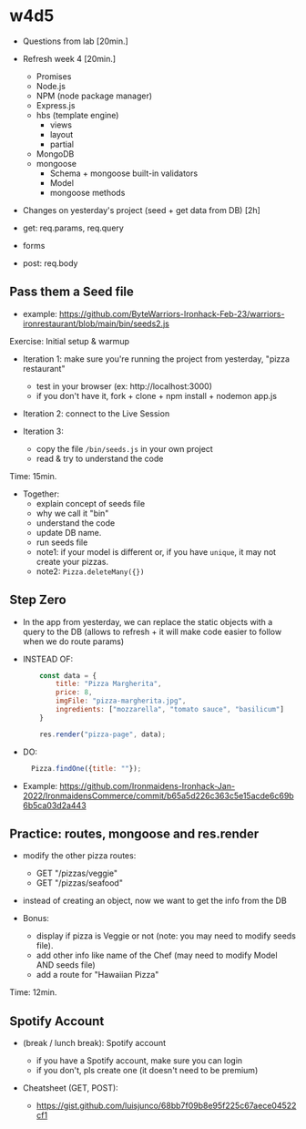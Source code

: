 
# w4d5

<!--

NOTES:
- too much workload today (students overwhelmed at the end of the day). 
- see if that can be improved.
- skip lab review & start fast.



Methodology:
- continue working on IronRestaurant
- example: https://github.com/RemoteRaccoons-Ironhack-Nov-22/ironrestaurant-pizzaForEach/



@todo:
- create a discovery-lab ???
- give an overview of the functionality we'll have at the end of the day
- explain main concepts (route params etc -- with examples coding )
- students fork + clone
- implement changes with hints
- problem: many important concepts (ex. forms, body etc)
  - for those topics, I could record short videos (so that it's all self-guided).



Friday: try to finish earlier.

-->


- Questions from lab [20min.]

- Refresh week 4 [20min.]
  - Promises
  - Node.js
  - NPM (node package manager)
  - Express.js
  - hbs (template engine)
    - views
    - layout
    - partial
  - MongoDB
  - mongoose
    - Schema + mongoose built-in validators
    - Model
    - mongoose methods


- Changes on yesterday's project (seed + get data from DB) [2h]

- get: req.params, req.query

- forms

- post: req.body





## Pass them a Seed file

- example: https://github.com/ByteWarriors-Ironhack-Feb-23/warriors-ironrestaurant/blob/main/bin/seeds2.js

    <!-- IMPORTANT: change DB name -->
    <!-- IMPORTANT: seeds.js not valid, seeds2.js is the correct one -->

    <!-- @Luis: 
         - update seeds file so that ingredients is an array of objects
         - (so that the view from yesterday keeps working)     
    -->


Exercise: Initial setup & warmup

- Iteration 1: make sure you're running the project from yesterday, "pizza restaurant"
  - test in your browser (ex: http://localhost:3000)
  - if you don't have it, fork + clone + npm install + nodemon app.js

- Iteration 2: connect to the Live Session

  <!-- @LT: share link with Live session -->

- Iteration 3: 
  - copy the file `/bin/seeds.js` in your own project
  - read & try to understand the code

  <!-- 
    @LT: 
    - remember to share/save seeds file 
    - some students can not get it from live session (share on Slack or commit)
    - NOTE: sending the file on slack seems to give problems (try sharing as code snippet)
  -->

Time: 15min.




- Together:
  - explain concept of seeds file
  - why we call it "bin"
  - understand the code
  - update DB name.
  - run seeds file
  - note1: if your model is different or, if you have `unique`, it may not create your pizzas.
  - note2: `Pizza.deleteMany({})`




## Step Zero

- In the app from yesterday, we can replace the static objects with a query to the DB (allows to refresh + it will make code easier to follow when we do route params)

- INSTEAD OF:

  ```js
      const data = {
          title: "Pizza Margherita",
          price: 8,
          imgFile: "pizza-margherita.jpg",
          ingredients: ["mozzarella", "tomato sauce", "basilicum"]
      }

      res.render("pizza-page", data);
  ```

- DO:
  ```js
    Pizza.findOne({title: ""});
  ```
  
  <!-- @Luis: remember to connect to the DB (otherwise you get timeout) -->

- Example: https://github.com/Ironmaidens-Ironhack-Jan-2022/IronmaidensCommerce/commit/b65a5d226c363c5e15acde6c69b6b5ca03d2a443




## Practice: routes, mongoose and res.render

- modify the other pizza routes:
    - GET "/pizzas/veggie"
    - GET "/pizzas/seafood"
- instead of creating an object, now we want to get the info from the DB

- Bonus: 
  - display if pizza is Veggie or not (note: you may need to modify seeds file).
  - add other info like name of the Chef (may need to modify Model AND seeds file)
  - add a route for "Hawaiian Pizza"

Time: 12min.



## Spotify Account


- (break / lunch break): Spotify account
  - if you have a Spotify account, make sure you can login
  - if you don't, pls create one (it doesn't need to be premium)



- Cheatsheet (GET, POST):
  - https://gist.github.com/luisjunco/68bb7f09b8e95f225c67aece04522cf1